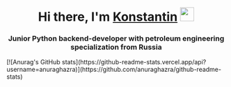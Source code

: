 <h1 align="center">Hi there, I'm <a href="https://daniilshat.ru/https://t.me/KNST_XXX" target="_blank">Konstantin</a> 
<img src="https://github.com/blackcater/blackcater/raw/main/images/Hi.gif" height="32"/></h1>
<h3 align="center">Junior Python backend-developer with petroleum engineering specialization from Russia</h3>
[![Anurag's GitHub stats](https://github-readme-stats.vercel.app/api?username=anuraghazra)](https://github.com/anuraghazra/github-readme-stats)
